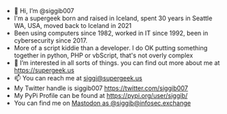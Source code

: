 - 👋 Hi, I’m @siggib007
- I'm a supergeek born and raised in Iceland, spent 30 years in Seattle WA, USA, moved back to Iceland in 2021
- Been using computers since 1982, worked in IT since 1992, been in cybersecurity since 2017.
- More of a script kiddie than a developer. I do OK putting something together in python, PHP or vbScript, that's not overly complex
- 👀 I’m interested in all sorts of things. you can find out more about me at https://supergeek.us
- 📫 You can reach me at siggi@supergeek.us
- My Twitter handle is siggib007 https://twitter.com/siggib007
- My PyPi Profile can be found at https://pypi.org/user/siggib/
- You can find me on <a rel="me" href="https://infosec.exchange/@siggib">Mastodon as @siggib@infosec.exchange</a>

<!---
siggib007/siggib007 is a ✨ special ✨ repository because its `README.md` (this file) appears on your GitHub profile.
You can click the Preview link to take a look at your changes.
--->
